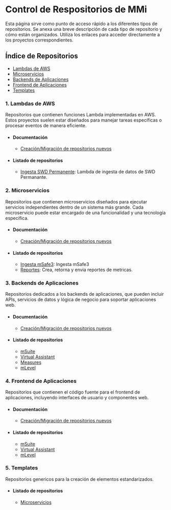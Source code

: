 # Control de Respositorios de MMi

Esta página sirve como punto de acceso rápido a los diferentes tipos de repositorios. Se anexa una breve descripción de cada tipo de repositorio y cómo están organizados. Utiliza los enlaces para acceder directamente a los proyectos correspondientes.
## Índice de Repositorios
- [Lambdas de AWS](#lambdas-de-aws)
- [Microservicios](#microservicios)
- [Backends de Aplicaciones](#backends-de-aplicaciones)
- [Frontend de Aplicaciones](#frontend-de-aplicaciones)
- [Templates](#templates)

### 1. **Lambdas de AWS**

Repositorios que contienen funciones Lambda implementadas en AWS. Estos proyectos suelen estar diseñados para manejar tareas específicas o procesar eventos de manera eficiente.
- #### Documentación
  - [Creación/Migración de repositorios nuevos](lambda-new.md)

- #### Listado de repositorios
  - [Ingesta SWD Permanente](https://github.com/MMi-Software/lambda-swd-perm): Lambda de ingesta de datos de SWD Permanante.

### 2. **Microservicios**

Repositorios que contienen microservicios diseñados para ejecutar servicios independientes dentro de un sistema más grande. Cada microservicio puede estar encargado de una funcionalidad y una tecnología especifica.
- #### Documentación
  - [Creación/Migración de repositorios nuevos](ms-new.md)

- #### Listado de repositorios
  - [Ingesta mSafe3](https://github.com/MMi-Software/mmi-micro-service-msafe3): Ingesta mSafe3
  - [Reportes](https://github.com/MMi-Software/microservice-reports): Crea, retorna y envia reportes de metricas.

### 3. **Backends de Aplicaciones**

Repositorios dedicados a los backends de aplicaciones, que pueden incluir APIs, servicios de datos y lógica de negocio para soportar aplicaciones web.
- #### Documentación
  - [Creación/Migración de repositorios nuevos](be-new.md)
    
- #### Listado de repositorios
  - [mSuite](https://github.com/MMi-Software/mmi-msuite-backend)
  - [Virtual Assistant](https://github.com/MMi-Software/virtual-assistant-backend)
  - [Measures](https://github.com/MMi-Software/measures_api)
  - [mLevel](https://github.com/MMi-Software/mlevel-back-end)
 

### 4. **Frontend de Aplicaciones**

Repositorios que contienen el código fuente para el frontend de aplicaciones, incluyendo interfaces de usuario y componentes web.
- #### Documentación
  - [Creación/Migración de repositorios nuevos](fe-new.md)
    
- #### Listado de repositorios
  - [mSuite](https://github.com/MMi-Software/mmi-msuite-webapp)
  - [Virtual Assistant](https://github.com/MMi-Software/virtual-assistant-webapp)
  - [mLevel](https://github.com/MMi-Software/mlevel-front)

### 5. **Templates**

Repositorios genericos para la creación de elementos estandarizados.
- #### Listado de repositorios
  - [Microservicios](https://github.com/MMi-Software/mmi-template)
